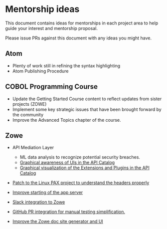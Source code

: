 # Mentorship ideas

This document contains ideas for mentorships in each project area to help guide your interest and mentorship proposal.

Please issue PRs against this document with any ideas you might have.

## Atom

- Plenty of work still in refining the syntax highlighting
- Atom Publishing Procedure


## COBOL Programming Course
- Update the Getting Started Course content to reflect updates from sister projects (ZOWE)
- Implement some key strategic issues that have been brought forward by the community
- Improve the Advanced Topics chapter of the course.

## Zowe
- API Mediation Layer
  - ML data analysis to recognize potential security breaches. 
  - [Graphical awareness of UIs in the API Catalog](https://github.com/openmainframeproject-internship/resources/blob/master/gsoc/2021-Projects.MD#graphical-awareness-of-uis-in-the-api-catalog)
  - [Graphical visualization of the Extensions and Plugins in the API Catalog](https://github.com/openmainframeproject-internship/resources/blob/master/gsoc/2021-Projects.MD#graphical-visualization-of-the-extensions-and-plugins-in-the-api-catalog)

- [Patch to the Linux PAX project to understand the headers properly](https://github.com/openmainframeproject-internship/resources/blob/master/gsoc/2021-Projects.MD#patch-to-the-linux-pax-project-to-understand-the-headers-properly)
- [Improve starting of the app server](https://github.com/openmainframeproject-internship/resources/blob/master/gsoc/2021-Projects.MD#improve-starting-of-the-app-server) 
- [Slack integration to Zowe](https://github.com/openmainframeproject-internship/resources/blob/master/gsoc/2021-Projects.MD#slack-integration-to-zowe)
- [GitHub PR integration for manual testing simplification.](https://github.com/openmainframeproject-internship/resources/blob/master/gsoc/2021-Projects.MD#github-pr-integration-for-manual-testing-simplification) 
- [Improve the Zowe doc site generator and UI](https://github.com/openmainframeproject-internship/resources/blob/master/gsoc/2021-Projects.MD#improve-the-zowe-doc-site-generator-and-ui)
  
 
